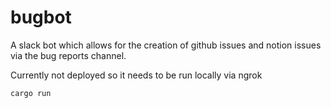 # bugbot

A slack bot which allows for the creation of github issues and notion issues via the bug reports channel.

Currently not deployed so it needs to be run locally via ngrok

`cargo run`
